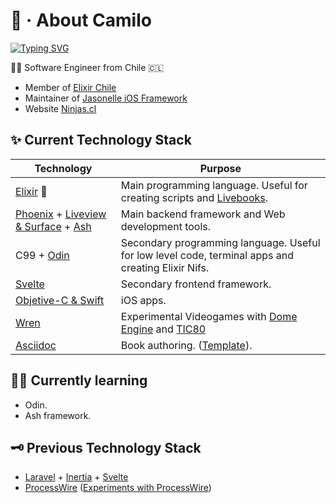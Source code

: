 
# 🥷 · About Camilo

[![Typing SVG](https://readme-typing-svg.herokuapp.com?font=Fira+Code&size=19&pause=1000&color=9027F7&width=435&lines=Camilo+%7C%3E+Elixir+%7C%3E+Software+Engineer)](https://git.io/typing-svg)

🧑‍💻 Software Engineer from Chile 🇨🇱

- Member of [Elixir Chile](https://elixircl.github.io)
- Maintainer of [Jasonelle iOS Framework](https://jasonelle.com)
- Website [Ninjas.cl](https://ninjas.cl)

## ✨ Current Technology Stack

|Technology|Purpose|
|---|---|
|[Elixir](https://elixir-lang.org/) 🎉 | Main programming language. Useful for creating scripts and [Livebooks](https://livebook.dev/).
|[Phoenix](https://www.phoenixframework.org/) + [Liveview & Surface](https://surface-ui.org/) + [Ash](https://ash-hq.org/) | Main backend framework and Web development tools.
|C99 + [Odin](https://odin-lang.org) | Secondary programming language. Useful for low level code, terminal apps and creating Elixir Nifs.
|[Svelte](https://svelte.dev/) | Secondary frontend framework.
|[Objetive-C & Swift](https://www.swift.org/) | iOS apps.
|[Wren](https://wren.io/) | Experimental Videogames with [Dome Engine](https://domeengine.com) and [TIC80](http://tic80.com/)
|[Asciidoc](https://asciidoctor.org/) | Book authoring. ([Template](https://github.com/NinjasCL/asciidoc-book-template/)).

## 👨‍🎓 Currently learning

- Odin.
- Ash framework.

## 🗝️ Previous Technology Stack

- [Laravel](https://laravel.com/) + [Inertia](https://inertiajs.com/) + [Svelte](https://svelte.dev/)
- [ProcessWire](https://processwire.com/) ([Experiments with ProcessWire](https://github.com/joyofpw/))

